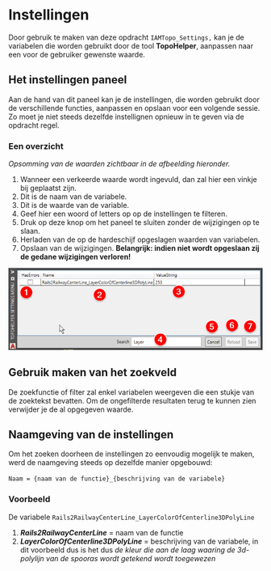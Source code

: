 # Instellingen

Door gebruik te maken van deze opdracht `IAMTopo_Settings,` kan je de variabelen die worden gebruikt door de tool **TopoHelper**, aanpassen naar een voor de gebruiker gewenste waarde.

<!-- TODO: Waar vinden we meer informatie in verband met al deze variabelen? -->

## Het instellingen paneel

Aan de hand van dit paneel kan je de instellingen, die worden gebruikt door de verschillende functies, aanpassen en opslaan voor een volgende sessie. Zo moet je niet steeds dezelfde instellignen opnieuw in te geven via de opdracht regel.

### Een overzicht

*Opsomming van de waarden zichtbaar in de afbeelding hieronder.*

1. Wanneer een verkeerde waarde wordt ingevuld, dan zal hier een vinkje bij geplaatst zijn.
2. Dit is de naam van de variabele.
3. Dit is de waarde van de variable.
4. Geef hier een woord of letters op op de instellingen te filteren.
5. Druk op deze knop om het paneel te sluiten zonder de wijzigingen op te slaan.
6. Herladen van de op de hardeschijf opgeslagen waarden van variabelen.
7. Opslaan van de wijzigingen. **Belangrijk: indien niet wordt opgeslaan zij de gedane wijzigingen verloren!**

![Voorbeeld afbeelding instellingen-paneel](../images/settingspanel.png)

## Gebruik maken van het zoekveld

De zoekfunctie of filter zal enkel variabelen weergeven die een stukje van de zoektekst bevatten. Om de ongefilterde resultaten terug te kunnen zien verwijder je de al opgegeven waarde.

## Naamgeving van de instellingen

Om het zoeken doorheen de instellingen zo eenvoudig mogelijk te maken, werd de naamgeving steeds op dezelfde manier opgebouwd:

`Naam = {naam van de functie}_{beschrijving van de variabele}`

### Voorbeeld

De variabele `Rails2RailwayCenterLine_LayerColorOfCenterline3DPolyLine`

1. ***Rails2RailwayCenterLine*** = naam van de functie
2. ***LayerColorOfCenterline3DPolyLine*** = beschrijving van de variabele, in dit voorbeeld dus is het dus *de kleur die aan de laag waaring de 3d-polylijn van de spooras wordt getekend wordt toegewezen*